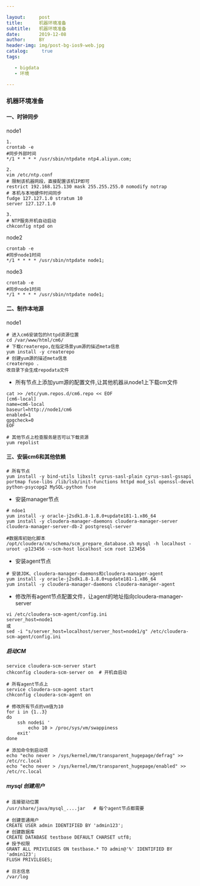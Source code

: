 ```yaml
---

layout:     post
title:      机器环境准备
subtitle:   机器环境准备
date:       2019-12-08
author:     BY
header-img: img/post-bg-ios9-web.jpg
catalog: 	 true
tags:

   - bigdata
   - 环境

---
```




### 机器环境准备						

####  一、时钟同步

node1

```
1.
crontab -e
#同步外部时间
*/1 * * * * /usr/sbin/ntpdate ntp4.aliyun.com;

2.
vim /etc/ntp.conf
# 限制该机器网段，直接配置该机IP即可
restrict 192.168.125.130 mask 255.255.255.0 nomodify notrap
# 本机与本地硬件时间同步
fudge 127.127.1.0 stratum 10
server 127.127.1.0

3.
# NTP服务开机自动启动
chkconfig ntpd on
```

node2

```
crontab -e
#同步node1时间
*/1 * * * * /usr/sbin/ntpdate node1;
```

node3

```
crontab -e
#同步node1时间
*/1 * * * * /usr/sbin/ntpdate node1;
```



#### 二、制作本地源

node1

```
# 进入cm6安装包的httpd资源位置
cd /var/www/html/cm6/
# 下载createrepo,在指定场景yum源的描述meta信息
yum install -y createrepo
# 创建yum源的描述meta信息
createrepo .
改目录下会生成repodata文件
```



* 所有节点上添加yum源的配置文件,让其他机器从node1上下载cm文件

```
cat >> /etc/yum.repos.d/cm6.repo << EOF
[cm6-local]
name=cm6-local
baseurl=http://node1/cm6
enabled=1
gpgcheck=0
EOF
```

```
# 其他节点上检查服务是否可以下载资源
yum repolist
```

#### 三、安装cm6和其他依赖

```
# 所有节点
yum install -y bind-utils libxslt cyrus-sasl-plain cyrus-sasl-gssapi portmap fuse-libs /lib/lsb/init-functions httpd mod_ssl openssl-devel python-psycopg2 MySQL-python fuse
```

* 安装manager节点

```
# ndoe1
yum install -y oracle-j2sdk1.8-1.8.0+update181-1.x86_64
yum install -y cloudera-manager-daemons cloudera-manager-server cloudera-manager-server-db-2 postgresql-server
```

```
#数据库初始化脚本
/opt/cloudera/cm/schema/scm_prepare_database.sh mysql -h localhost -uroot -p123456 --scm-host localhost scm root 123456
```

* 安装agent节点

```
# 安装JDK、cloudera-manager-daemons和cloudera-manager-agent
yum install -y oracle-j2sdk1.8-1.8.0+update181-1.x86_64
yum install -y cloudera-manager-daemons cloudera-manager-agent
```

* 修改所有agent节点配置文件，让agent的地址指向cloudera-manager-server

```
vi /etc/cloudera-scm-agent/config.ini
server_host=node1
或
sed -i "s/server_host=localhost/server_host=node1/g" /etc/cloudera-scm-agent/config.ini
```

##### 启动CM

```
service cloudera-scm-server start
chkconfig cloudera-scm-server on  # 开机自启动

# 所有agent节点上
service cloudera-scm-agent start
chkconfig cloudera-scm-agent on
```





```
# 修改所有节点的vm值为10
for i in {1..3}
do
	ssh node$i '
		echo 10 > /proc/sys/vm/swappiness
	exit'
done
```

```
# 添加命令到启动项
echo "echo never > /sys/kernel/mm/transparent_hugepage/defrag" >> /etc/rc.local
echo "echo never > /sys/kernel/mm/transparent_hugepage/enabled" >> /etc/rc.local
```





##### mysql 创建用户

```
# 连接驱动位置
/usr/share/java/mysql_....jar   # 每个agent节点都需要

# 创建普通用户
CREATE USER admin IDENTIFIED BY 'admin123';
# 创建数据库
CREATE DATABASE testbase DEFAULT CHARSET utf8;
# 授予权限
GRANT ALL PRIVILEGES ON testbase.* TO admin@'%' IDENTIFIED BY 'admin123';
FLUSH PRIVILEGES;
```













```
# 日志信息
/var/log
```

